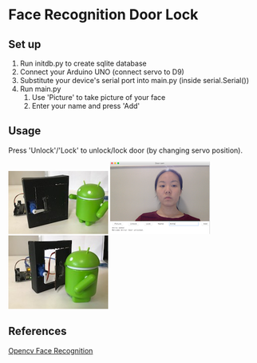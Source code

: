 # Face Recognition Door Lock
## Set up
1. Run initdb.py to create sqlite database
2. Connect your Arduino UNO (connect servo to D9)
3. Substitute your device's serial port into main.py (inside serial.Serial())
4. Run main.py
    1. Use 'Picture' to take picture of your face
    2. Enter your name and press 'Add'

## Usage
Press 'Unlock'/'Lock' to unlock/lock door (by changing servo position).

![Pic of unlocked lock](images/Locked.jpg)
![Pic of GUI](images/GUI.png)
![Pic of locked lock](images/Unlocked.jpg)

## References
[Opencv Face Recognition](https://github.com/Aryal007/opencv_face_recognition)
